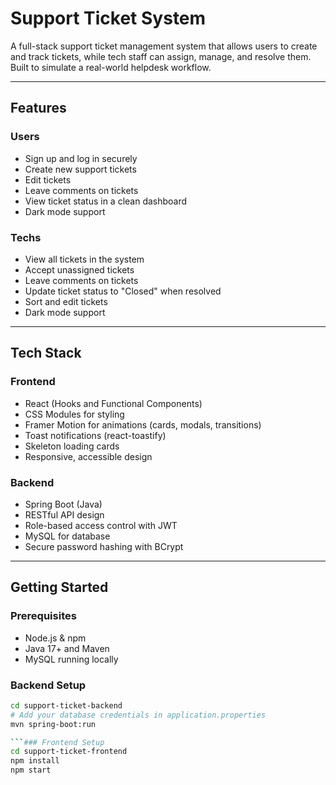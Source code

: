 # Support Ticket System

A full-stack support ticket management system that allows users to create and track tickets, while tech staff can assign, manage, and resolve them. Built to simulate a real-world helpdesk workflow.

---

## Features

### Users
- Sign up and log in securely
- Create new support tickets
- Edit tickets
- Leave comments on tickets
- View ticket status in a clean dashboard
- Dark mode support

### Techs
- View all tickets in the system
- Accept unassigned tickets
- Leave comments on tickets
- Update ticket status to "Closed" when resolved
- Sort and edit tickets
- Dark mode support

---

## Tech Stack

### Frontend
- React (Hooks and Functional Components)
- CSS Modules for styling
- Framer Motion for animations (cards, modals, transitions)
- Toast notifications (react-toastify)
- Skeleton loading cards
- Responsive, accessible design

### Backend
- Spring Boot (Java)
- RESTful API design
- Role-based access control with JWT
- MySQL for database
- Secure password hashing with BCrypt

---

## Getting Started

### Prerequisites
- Node.js & npm
- Java 17+ and Maven
- MySQL running locally

### Backend Setup
```bash
cd support-ticket-backend
# Add your database credentials in application.properties
mvn spring-boot:run

```### Frontend Setup
cd support-ticket-frontend
npm install
npm start
